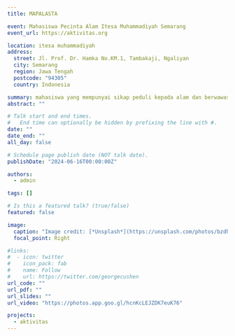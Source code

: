 ```yaml
---
title: MAPALASTA

event: Mahasiswa Pecinta Alam Itesa Muhammadiyah Semarang
event_url: https://aktivitas.org

location: itesa muhammadiyah
address:
  street: Jl. Prof. Dr. Hamka No.KM.1, Tambakaji, Ngaliyan
  city: Semarang
  region: Jawa Tengah
  postcode: "94305"
  country: Indonesia

summary: mahasiswa yang mempunyai sikap peduli kepada alam dan berwawasan lingkungan sosial, maka mahasiswa Pencinta Alam ITESA (MAPALASTA ITESA-M Semarang
abstract: ""

# Talk start and end times.
#   End time can optionally be hidden by prefixing the line with #.
date: ""
date_end: ""
all_day: false

# Schedule page publish date (NOT talk date).
publishDate: "2024-06-16T00:00:00Z"

authors:
  - admin

tags: []

# Is this a featured talk? (true/false)
featured: false

image:
  caption: "Image credit: [*Unsplash*](https://unsplash.com/photos/bzdhc5b3Bxs)"
  focal_point: Right

#links:
#  - icon: twitter
#    icon_pack: fab
#    name: Follow
#    url: https://twitter.com/georgecushen
url_code: ""
url_pdf: ""
url_slides: ""
url_video: "https://photos.app.goo.gl/hcnKcLEJZDK7euK76"

projects:
  - aktivitas
---
```

